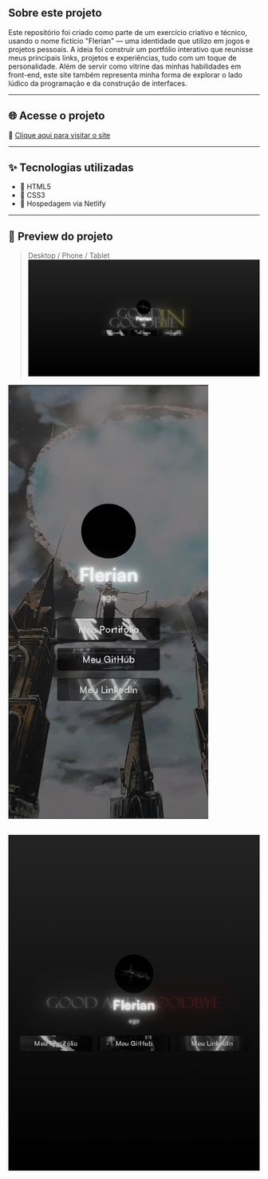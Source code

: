 ## Sobre este projeto

Este repositório foi criado como parte de um exercício criativo e técnico, usando o nome fictício "Flerian" — uma identidade que utilizo em jogos e projetos pessoais. A ideia foi construir um portfólio interativo que reunisse meus principais links, projetos e experiências, tudo com um toque de personalidade. Além de servir como vitrine das minhas habilidades em front-end, este site também representa minha forma de explorar o lado lúdico da programação e da construção de interfaces.

---

## 🌐 Acesse o projeto

🔗 [Clique aqui para visitar o site](https://gustavo-profile.netlify.app/)

---

## ✨ Tecnologias utilizadas

- 🧱 HTML5
- 🎨 CSS3
- 🚀 Hospedagem via Netlify

---

## 📸 Preview do projeto

>Desktop / Phone / Tablet
![Preview do site](pc.png)

![Preview do site](phone.png)

![Preview do site](tablet.png)
---

